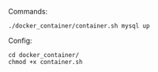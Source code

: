 Commands:  
```
./docker_container/container.sh mysql up
```
  
Config:  
```
cd docker_container/
chmod +x container.sh
```
